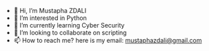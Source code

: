 - 👋 Hi, I’m Mustapha ZDALI
- 👀 I’m interested in Python
- 🌱 I’m currently learning Cyber Security
- 💞️ I’m looking to collaborate on scripting
- 📫 How to reach me? here is my email: mustaphazdali@gmail.com

<!---
mustaphazdali/mustaphazdali is a ✨ special ✨ repository because its `README.md` (this file) appears on your GitHub profile.
You can click the Preview link to take a look at your changes.
--->
